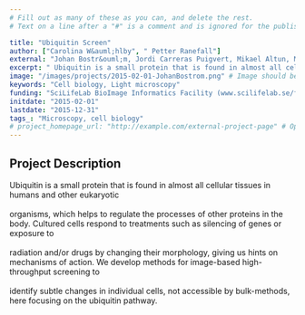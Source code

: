 ```yaml
---
# Fill out as many of these as you can, and delete the rest.
# Text on a line after a "#" is a comment and is ignored for the published page.

title: "Ubiquitin Screen"
author: ["Carolina W&auml;hlby", " Petter Ranefall"]
external: "Johan Bostr&ouml;m, Jordi Carreras Puigvert, Mikael Altun, Molecular Biochemistry and Biophysics, KI"
excerpt: " Ubiquitin is a small protein that is found in almost all cellular tissues in humans and other eukaryotic  organisms, which helps to regulate the processes of other proteins in the body. Cultured cell..."
image: "/images/projects/2015-02-01-JohanBostrom.png" # Image should be pushed to /images/projects/YYYY-MM-DD-projectid/ before
keywords: "Cell biology, Light microscopy"
funding: "SciLifeLab BioImage Informatics Facility (www.scilifelab.se/facilities/bioimage-informatics)"
initdate: "2015-02-01"
lastdate: "2015-12-31"
tags_: "Microscopy, cell biology"
# project_homepage_url: "http://example.com/external-project-page" # Optional external homepage for this project
---
```


## Project Description
 Ubiquitin is a small protein that is found in almost all cellular tissues in humans and other eukaryotic <br/><br/>organisms, which helps to regulate the processes of other proteins in the body. Cultured cells respond to treatments such as silencing of genes or exposure to <br/><br/>radiation and/or drugs by changing their morphology, giving us hints on mechanisms of action. We develop methods for image-based high-throughput screening to <br/><br/>identify subtle changes in individual cells, not accessible by bulk-methods, here focusing on the ubiquitin pathway. 
